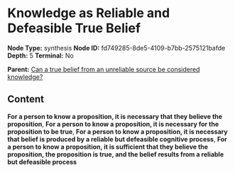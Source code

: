# Knowledge as Reliable and Defeasible True Belief

**Node Type:** synthesis
**Node ID:** fd749285-8de5-4109-b7bb-2575121bafde
**Depth:** 5
**Terminal:** No

**Parent:** [Can a true belief from an unreliable source be considered knowledge?](can-a-true-belief-from-an-unreliable-source-be-considered-knowledge-antithesis-d923a6ce-0d6e-477f-8cb8-79a47baeb515.md)

## Content

**For a person to know a proposition, it is necessary that they believe the proposition**, **For a person to know a proposition, it is necessary for the proposition to be true**, **For a person to know a proposition, it is necessary that belief is produced by a reliable but defeasible cognitive process**, **For a person to know a proposition, it is sufficient that they believe the proposition, the proposition is true, and the belief results from a reliable but defeasible process**
